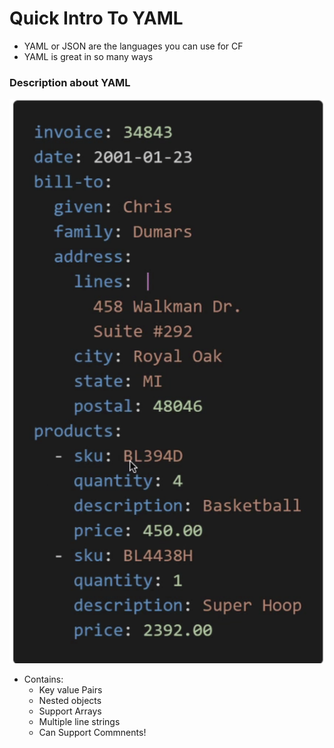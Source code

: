 # Quick Intro To YAML
- YAML or JSON are the languages you can use for CF
- YAML is great in so many ways

### Description about YAML
![How CF Works](./images/yaml.png)
- Contains:
    - Key value Pairs
    - Nested objects
    - Support Arrays
    - Multiple line strings
    - Can Support Commnents!
